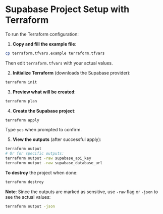 # Supabase Project Setup with Terraform

To run the Terraform configuration:

1. **Copy and fill the example file**:
```bash
cp terraform.tfvars.example terraform.tfvars
```
Then edit `terraform.tfvars` with your actual values.

2. **Initialize Terraform** (downloads the Supabase provider):
```bash
terraform init
```

3. **Preview what will be created**:
```bash
terraform plan
```

4. **Create the Supabase project**:
```bash
terraform apply
```
Type `yes` when prompted to confirm.

5. **View the outputs** (after successful apply):
```bash
terraform output
# Or for specific outputs:
terraform output -raw supabase_api_key
terraform output -raw supabase_database_url
```

**To destroy** the project when done:
```bash
terraform destroy
```

**Note**: Since the outputs are marked as sensitive, use `-raw` flag or `-json` to see the actual values:
```bash
terraform output -json
```